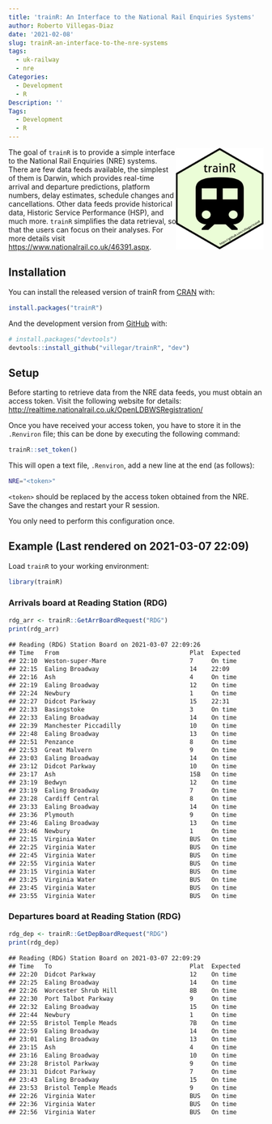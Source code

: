```yaml
---
title: 'trainR: An Interface to the National Rail Enquiries Systems'
author: Roberto Villegas-Diaz
date: '2021-02-08'
slug: trainR-an-interface-to-the-nre-systems
tags:
  - uk-railway
  - nre
Categories:
  - Development
  - R
Description: ''
Tags:
  - Development
  - R
---
```


<img src="https://raw.githubusercontent.com/villegar/trainR/main/inst/images/logo.png" alt="logo" align="right" height=200px/>

The goal of `trainR` is to provide a simple interface to the 
National Rail Enquiries (NRE) systems. There are few data feeds 
available, the simplest of them is Darwin, which provides real-time 
arrival and departure predictions, platform numbers, delay estimates, 
schedule changes and cancellations. Other data feeds provide historical 
data, Historic Service Performance (HSP), and much more. `trainR` 
simplifies the data retrieval, so that the users can focus on their 
analyses. For more details visit 
https://www.nationalrail.co.uk/46391.aspx.

## Installation

You can install the released version of trainR from [CRAN](https://CRAN.R-project.org) with:

``` r
install.packages("trainR")
```

And the development version from [GitHub](https://github.com/) with:

``` r
# install.packages("devtools")
devtools::install_github("villegar/trainR", "dev")
```

## Setup
Before starting to retrieve data from the NRE data feeds, you must obtain an access token. 
Visit the following website for details: http://realtime.nationalrail.co.uk/OpenLDBWSRegistration/

Once you have received your access token, you have to store it in the `.Renviron` file; this can be 
done by executing the following command:


```r
trainR::set_token()
```

This will open a text file, `.Renviron`, add a new line at the end (as follows):

```bash
NRE="<token>"
```

`<token>` should be replaced by the access token obtained from the NRE. Save the changes and restart 
your R session.

You only need to perform this configuration once.

## Example (Last rendered on 2021-03-07 22:09)

Load `trainR` to your working environment:

```r
library(trainR)
```

### Arrivals board at Reading Station (RDG)


```r
rdg_arr <- trainR::GetArrBoardRequest("RDG")
print(rdg_arr)
```

```
## Reading (RDG) Station Board on 2021-03-07 22:09:26
## Time   From                                    Plat  Expected
## 22:10  Weston-super-Mare                       7     On time
## 22:15  Ealing Broadway                         14    22:09
## 22:16  Ash                                     4     On time
## 22:19  Ealing Broadway                         12    On time
## 22:24  Newbury                                 1     On time
## 22:27  Didcot Parkway                          15    22:31
## 22:33  Basingstoke                             3     On time
## 22:33  Ealing Broadway                         14    On time
## 22:39  Manchester Piccadilly                   10    On time
## 22:48  Ealing Broadway                         13    On time
## 22:51  Penzance                                8     On time
## 22:53  Great Malvern                           9     On time
## 23:03  Ealing Broadway                         14    On time
## 23:12  Didcot Parkway                          10    On time
## 23:17  Ash                                     15B   On time
## 23:19  Bedwyn                                  12    On time
## 23:19  Ealing Broadway                         7     On time
## 23:28  Cardiff Central                         8     On time
## 23:33  Ealing Broadway                         14    On time
## 23:36  Plymouth                                9     On time
## 23:46  Ealing Broadway                         13    On time
## 23:46  Newbury                                 1     On time
## 22:15  Virginia Water                          BUS   On time
## 22:25  Virginia Water                          BUS   On time
## 22:45  Virginia Water                          BUS   On time
## 22:55  Virginia Water                          BUS   On time
## 23:15  Virginia Water                          BUS   On time
## 23:25  Virginia Water                          BUS   On time
## 23:45  Virginia Water                          BUS   On time
## 23:55  Virginia Water                          BUS   On time
```

### Departures board at Reading Station (RDG)


```r
rdg_dep <- trainR::GetDepBoardRequest("RDG")
print(rdg_dep)
```

```
## Reading (RDG) Station Board on 2021-03-07 22:09:29
## Time   To                                      Plat  Expected
## 22:20  Didcot Parkway                          12    On time
## 22:25  Ealing Broadway                         14    On time
## 22:26  Worcester Shrub Hill                    8B    On time
## 22:30  Port Talbot Parkway                     9     On time
## 22:32  Ealing Broadway                         15    On time
## 22:44  Newbury                                 1     On time
## 22:55  Bristol Temple Meads                    7B    On time
## 22:59  Ealing Broadway                         14    On time
## 23:01  Ealing Broadway                         13    On time
## 23:15  Ash                                     4     On time
## 23:16  Ealing Broadway                         10    On time
## 23:28  Bristol Parkway                         9     On time
## 23:31  Didcot Parkway                          7     On time
## 23:43  Ealing Broadway                         15    On time
## 23:53  Bristol Temple Meads                    9     On time
## 22:26  Virginia Water                          BUS   On time
## 22:36  Virginia Water                          BUS   On time
## 22:56  Virginia Water                          BUS   On time
```
